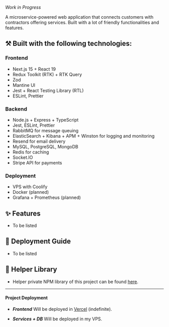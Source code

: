 _Work in Progress_

A microservice-powered web application that connects customers with contractors offering services. Built with a lot of friendly functionalities and features.

## ⚒️ Built with the following technologies:

### Frontend
- Next.js 15 + React 19
- Redux Toolkit (RTK) + RTK Query
- Zod
- Mantine UI
- Jest + React Testing Library (RTL)
- ESLint, Prettier

### Backend
- Node.js + Express + TypeScript
- Jest, ESLint, Prettier
- RabbitMQ for message queuing
- ElasticSearch + Kibana + APM + Winston for logging and monitoring
- Resend for email delivery
- MySQL, PostgreSQL, MongoDB
- Redis for caching
- Socket.IO
- Stripe API for payments

### Deployment
- VPS with Coolify
- Docker (planned)
- Grafana + Prometheus (planned)

## ✨ Features
- To be listed

## 🚀 Deployment Guide
- To be listed

## 🔧 Helper Library
- Helper private NPM library of this project can be found [here](https://github.com/jeffreybernadas/service-hub-helper).

<hr />

#### Project Deployment

- **_Frontend_**
Will be deployed in [Vercel](https://vercel.com/) (indefinite).

- **_Services + DB_**
Will be deployed in my VPS.